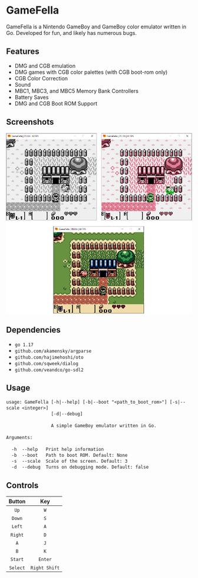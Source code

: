 # GameFella

GameFella is a Nintendo GameBoy and GameBoy color emulator written in Go. Developed for fun, and likely has numerous bugs.

## Features

- DMG and CGB emulation
- DMG games with CGB color palettes (with CGB boot-rom only)
- CGB Color Correction
- Sound
- MBC1, MBC3, and MBC5 Memory Bank Controllers
- Battery Saves
- DMG and CGB Boot ROM Support

## Screenshots

<img src="screenshots/zelda.png">



## Dependencies

- `go 1.17`
- `github.com/akamensky/argparse`
- `github.com/hajimehoshi/oto`
- `github.com/sqweek/dialog`
- `github.com/veandco/go-sdl2`

## Usage

```
usage: GameFella [-h|--help] [-b|--boot "<path_to_boot_rom>"] [-s|--scale <integer>]
                 [-d|--debug]

                 A simple GameBoy emulator written in Go.

Arguments:

  -h  --help   Print help information
  -b  --boot   Path to boot ROM. Default: None
  -s  --scale  Scale of the screen. Default: 3
  -d  --debug  Turns on debugging mode. Default: false
```

## Controls

|   Button  |       Key        |
| :-----: | :-----------------: |
| `Up`    |     `W`     |
|   `Down`   | `S` |
|   `Left`   | `A` |
|   `Right`   |     `D`      |
|   `A`   |     `J`     |
|   `B`   |        `K`        |
|`Start`    |`Enter`|
|`Select`   |`Right Shift`|
